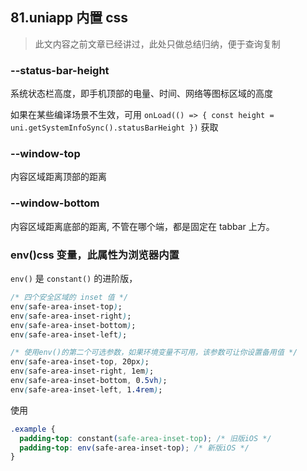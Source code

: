 ## 81.uniapp 内置 css

> 此文内容之前文章已经讲过，此处只做总结归纳，便于查询复制

### --status-bar-height

系统状态栏高度，即手机顶部的电量、时间、网络等图标区域的高度

如果在某些编译场景不生效，可用 `onLoad(() => { const height = uni.getSystemInfoSync().statusBarHeight })` 获取

### --window-top

内容区域距离顶部的距离

### --window-bottom

内容区域距离底部的距离, 不管在哪个端，都是固定在 tabbar 上方。

### env()css 变量，此属性为浏览器内置

`env()` 是 `constant()` 的进阶版，

```css
/* 四个安全区域的 inset 值 */
env(safe-area-inset-top);
env(safe-area-inset-right);
env(safe-area-inset-bottom);
env(safe-area-inset-left);

/* 使用env()的第二个可选参数，如果环境变量不可用，该参数可让你设置备用值 */
env(safe-area-inset-top, 20px);
env(safe-area-inset-right, 1em);
env(safe-area-inset-bottom, 0.5vh);
env(safe-area-inset-left, 1.4rem);

```

使用

```css
.example {
  padding-top: constant(safe-area-inset-top); /* 旧版iOS */
  padding-top: env(safe-area-inset-top); /* 新版iOS */
}
```

